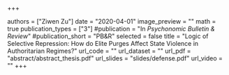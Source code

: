 +++

authors = ["Ziwen Zu"]
date = "2020-04-01"
image_preview = ""
math = true
publication_types = ["3"]
#publication = "In *Psychonomic Bulletin & Review*"
#publication_short = "PB&R"
selected = false
title = "Logic of Selective Repression: How do Elite Purges Affect State Violence in Authoritarian Regimes?"
url_code = ""
url_dataset = ""
url_pdf = "abstract/abstract_thesis.pdf"
url_slides = "slides/defense.pdf"
url_video = ""
+++

